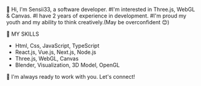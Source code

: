 👋 Hi, I'm Sensii33, a software developer.
#I'm interested in Three.js, WebGL & Canvas.
#I have 2 years of experience in development.
#I'm proud my youth and my ability to think creatively.(May be overconfident 😊)

🚀 MY SKILLS
- Html, Css, JavaScript, TypeScript
- React.js, Vue.js, Next.js, Node.js
- Three.js, WebGL, Canvas
- Blender, Visualization, 3D Model, OpenGL

🤝 I'm always ready to work with you. Let's connect!
